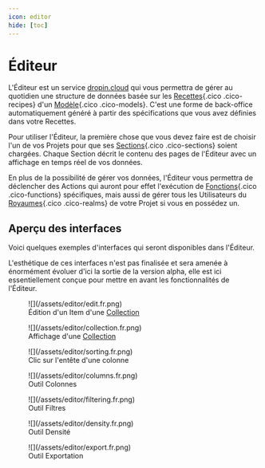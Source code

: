```yaml
---
icon: editor
hide: [toc]
---
```

# Éditeur

L'Éditeur est un service [dropin.cloud](/fr/cloud/) qui vous permettra de gérer au quotidien une structure de données basée sur les [Recettes](/fr/concepts/recipes/){.cico .cico-recipes} d'un [Modèle](/fr/concepts/catalog/models/){.cico .cico-models}. C'est une forme de back-office automatiquement généré à partir des
spécifications que vous avez définies dans votre Recettes.

Pour utiliser l'Éditeur, la première chose que vous devez faire est de choisir l'un de vos Projets pour que ses [Sections](/fr/concepts/editor/sections/){.cico .cico-sections} soient chargées. Chaque Section décrit le contenu des pages de l'Éditeur avec un affichage en temps réel de vos données.

En plus de la possibilité de gérer vos données, l'Éditeur vous permettra de déclencher des Actions qui auront pour effet l'exécution de [Fonctions](/fr/concepts/automations/functions/){.cico .cico-functions} spécifiques, mais aussi de gérer tous les Utilisateurs du [Royaumes](/fr/concepts/auth/realms/){.cico .cico-realms} de votre Projet si vous en possédez un.

## Aperçu des interfaces

Voici quelques exemples d'interfaces qui seront disponibles dans l'Éditeur.

L'esthétique de ces interfaces n'est pas finalisée et sera amenée à énormément évoluer d'ici la sortie de la version alpha, elle est ici essentiellement conçue pour mettre en avant les fonctionnalités de l'Éditeur.

<figure markdown>
  ![](/assets/editor/edit.fr.png)
  <figcaption>Édition d'un Item d'une <a href="/fr/concepts/storage/collections/" class="cico cico-collections">Collection</a></figcaption>
</figure>

<figure markdown>
  ![](/assets/editor/collection.fr.png)
  <figcaption>
    Affichage d'une <a href="/fr/concepts/storage/collections/" class="cico cico-collections">Collection</a>
  </figcaption>
</figure>

<figure markdown>
  ![](/assets/editor/sorting.fr.png)
  <figcaption>Clic sur l'entête d'une colonne</figcaption>
</figure>

<figure markdown>
  ![](/assets/editor/columns.fr.png)
  <figcaption>Outil Colonnes</figcaption>
</figure>

<figure markdown>
  ![](/assets/editor/filtering.fr.png)
  <figcaption>Outil Filtres</figcaption>
</figure>

<figure markdown>
  ![](/assets/editor/density.fr.png)
  <figcaption>Outil Densité</figcaption>
</figure>

<figure markdown>
  ![](/assets/editor/export.fr.png)
  <figcaption>Outil Exportation</figcaption>
</figure>
